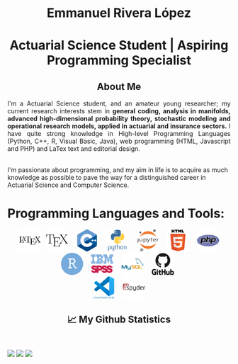 <div id="header" align="center">
<h1>Emmanuel Rivera López</h1>
</div>
<div align="center">

</div>
  
</a>
<div id="header" align="center">
<h1>
<b> Actuarial Science Student | Aspiring Programming Specialist </b>
</h1>
</div>
<h2 align="center"> About Me </h2>
<p style="text-align: justify;">
I'm a Actuarial Science student, and an amateur young researcher; my current research interests stem in <b> general coding, analysis in manifolds, advanced high-dimensional probability theory, stochastic modeling and operational research models, applied in actuarial and insurance sectors.</b> I have quite strong knowledge in High-level Programming Languages (Python, C++, R, Visual Basic, Java), web programming (HTML, Javascript and PHP) and LaTex text and editorial design. <br><br>

I'm passionate about programming, and my aim in life is to acquire as much knowledge as possible to pave the way for a distinguished career in Actuarial Science and Computer Science.
</p>

# **Programming Languages and Tools:**
<div align = "center">
  <code><img src="https://github.com/devicons/devicon/blob/master/icons/latex/latex-original.svg" title="LaTex" alt="LaTex" width="50" height="50"/> </code>
  <code><img src="https://github.com/devicons/devicon/blob/master/icons/tex/tex-original.svg" title="Tex" alt="Tex" width="50" height="50"/> </code>
  <code> <img src="https://github.com/devicons/devicon/blob/master/icons/cplusplus/cplusplus-original.svg" title="CPlusPlus" alt="C++" width="50" height="50"/> </code>
  <code> <img src="https://github.com/devicons/devicon/blob/master/icons/python/python-original-wordmark.svg" title="Python" alt="Py" width="50" height="50"/> </code>
  <code> <img src="https://github.com/devicons/devicon/blob/master/icons/jupyter/jupyter-original-wordmark.svg" title="Jupyter Notebook" alt="JPYNB" width="50" height="50"/> </code>
  <code> <img src="https://github.com/devicons/devicon/blob/master/icons/html5/html5-original-wordmark.svg" title="HTML5" alt="HTML" width="50" height="50"/> </code>
  <code> <img src="https://github.com/devicons/devicon/blob/master/icons/php/php-original.svg" title="PHP" alt="PHP" width="50" height="50"/> </code>
  <code> <img src="https://github.com/devicons/devicon/blob/master/icons/rstudio/rstudio-original.svg" title="R" alt="R" width="50" height="50"/> </code>
  <code> <img src="https://github.com/devicons/devicon/blob/master/icons/spss/spss-original.svg" title="SPSS Statistics" alt="SPSS" width="50" height="50"/> </code>
  <code> <img src="https://github.com/devicons/devicon/blob/master/icons/mysql/mysql-original-wordmark.svg" title="mySQL" alt="SQL" width="50" height="50"/> </code>
  <code> <img src="https://github.com/devicons/devicon/blob/master/icons/github/github-original-wordmark.svg" title="Github" alt="GitHub" width="50" height="50"/> </code> <br>
  <code> <img src="https://github.com/devicons/devicon/blob/master/icons/vscode/vscode-original-wordmark.svg" title="Visual Studio Code" alt="VSCode" width="50" height="50"/> </code>
  <code> <img src="https://github.com/devicons/devicon/blob/master/icons/spyder/spyder-original-wordmark.svg" title="Spyder" alt="Spyder" width="50" height="50"/> </code>
</div>

<h2 align ="center">
📈 My Github Statistics 
</h2>
<br>

![](http://github-profile-summary-cards.vercel.app/api/cards/profile-details?username=RetroNumericMaster1929&theme=moonlight) 
![](http://github-profile-summary-cards.vercel.app/api/cards/repos-per-language?username=RetroNumericMaster1929&theme=moonlight) 
![](http://github-profile-summary-cards.vercel.app/api/cards/most-commit-language?username=RetroNumericMaster1929&theme=moonlight)
